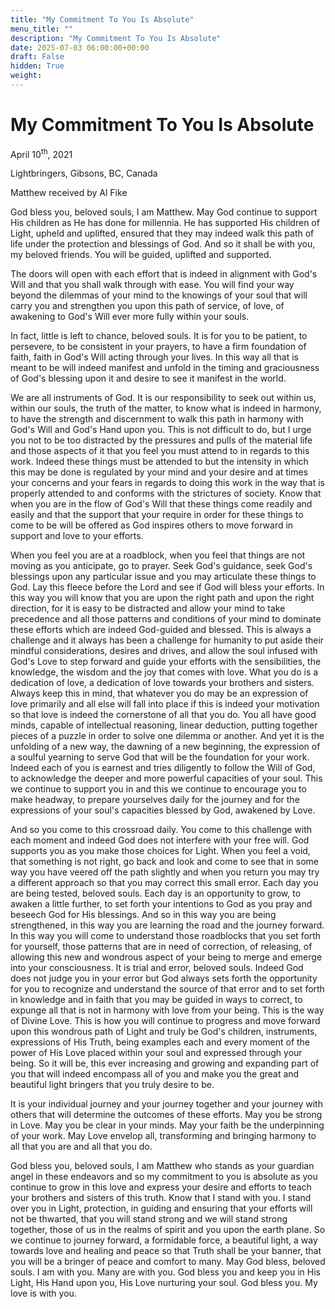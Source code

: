 ```yaml
---
title: "My Commitment To You Is Absolute"
menu_title: ""
description: "My Commitment To You Is Absolute"
date: 2025-07-03 06:00:00+00:00
draft: False
hidden: True
weight:
---
```

# My Commitment To You Is Absolute

April 10<sup>th</sup>, 2021

Lightbringers, Gibsons, BC, Canada

Matthew received by Al Fike

God bless you, beloved souls, I am Matthew. May God continue to support His children as He has done for millennia. He has supported His children of Light, upheld and uplifted, ensured that they may indeed walk this path of life under the protection and blessings of God. And so it shall be with you, my beloved friends. You will be guided, uplifted and supported.

The doors will open with each effort that is indeed in alignment with God's Will and that you shall walk through with ease. You will find your way beyond the dilemmas of your mind to the knowings of your soul that will carry you and strengthen you upon this path of service, of love, of awakening to God's Will ever more fully within your souls.

In fact, little is left to chance, beloved souls. It is for you to be patient, to persevere, to be consistent in your prayers, to have a firm foundation of faith, faith in God's Will acting through your lives. In this way all that is meant to be will indeed manifest and unfold in the timing and graciousness of God's blessing upon it and desire to see it manifest in the world.

We are all instruments of God. It is our responsibility to seek out within us, within our souls, the truth of the matter, to know what is indeed in harmony, to have the strength and discernment to walk this path in harmony with God's Will and God's Hand upon you. This is not difficult to do, but I urge you not to be too distracted by the pressures and pulls of the material life and those aspects of it that you feel you must attend to in regards to this work. Indeed these things must be attended to but the intensity in which this may be done is regulated by your mind and your desire and at times your concerns and your fears in regards to doing this work in the way that is properly attended to and conforms with the strictures of society. Know that when you are in the flow of God's Will that these things come readily and easily and that the support that your require in order for these things to come to be will be offered as God inspires others to move forward in support and love to your efforts.

When you feel you are at a roadblock, when you feel that things are not moving as you anticipate, go to prayer. Seek God's guidance, seek God's blessings upon any particular issue and you may articulate these things to God. Lay this fleece before the Lord and see if God will bless your efforts. In this way you will know that you are upon the right path and upon the right direction, for it is easy to be distracted and allow your mind to take precedence and all those patterns and conditions of your mind to dominate these efforts which are indeed God-guided and blessed. This is always a challenge and it always has been a challenge for humanity to put aside their mindful considerations, desires and drives, and allow the soul infused with God's Love to step forward and guide your efforts with the sensibilities, the knowledge, the wisdom and the joy that comes with love. What you do is a dedication of love, a dedication of love towards your brothers and sisters. Always keep this in mind, that whatever you do may be an expression of love primarily and all else will fall into place if this is indeed your motivation so that love is indeed the cornerstone of all that you do. You all have good minds, capable of intellectual reasoning, linear deduction, putting together pieces of a puzzle in order to solve one dilemma or another. And yet it is the unfolding of a new way, the dawning of a new beginning, the expression of a soulful yearning to serve God that will be the foundation for your work. Indeed each of you is earnest and tries diligently to follow the Will of God, to acknowledge the deeper and more powerful capacities of your soul. This we continue to support you in and this we continue to encourage you to make headway, to prepare yourselves daily for the journey and for the expressions of your soul's capacities blessed by God, awakened by Love.

And so you come to this crossroad daily. You come to this challenge with each moment and indeed God does not interfere with your free will. God supports you as you make those choices for Light. When you feel a void, that something is not right, go back and look and come to see that in some way you have veered off the path slightly and when you return you may try a different approach so that you may correct this small error. Each day you are being tested, beloved souls. Each day is an opportunity to grow, to awaken a little further, to set forth your intentions to God as you pray and beseech God for His blessings. And so in this way you are being strengthened, in this way you are learning the road and the journey forward. In this way you will come to understand those roadblocks that you set forth for yourself, those patterns that are in need of correction, of releasing, of allowing this new and wondrous aspect of your being to merge and emerge into your consciousness. It is trial and error, beloved souls. Indeed God does not judge you in your error but God always sets forth the opportunity for you to recognize and understand the source of that error and to set forth in knowledge and in faith that you may be guided in ways to correct, to expunge all that is not in harmony with love from your being. This is the way of Divine Love. This is how you will continue to progress and move forward upon this wondrous path of Light and truly be God's children, instruments, expressions of His Truth, being examples each and every moment of the power of His Love placed within your soul and expressed through your being. So it will be, this ever increasing and growing and expanding part of you that will indeed encompass all of you and make you the great and beautiful light bringers that you truly desire to be.

It is your individual journey and your journey together and your journey with others that will determine the outcomes of these efforts. May you be strong in Love. May you be clear in your minds. May your faith be the underpinning of your work. May Love envelop all, transforming and bringing harmony to all that you are and all that you do.

God bless you, beloved souls, I am Matthew who stands as your guardian angel in these endeavors and so my commitment to you is absolute as you continue to grow in this love and express your desire and efforts to teach your brothers and sisters of this truth. Know that I stand with you. I stand over you in Light, protection, in guiding and ensuring that your efforts will not be thwarted, that you will stand strong and we will stand strong together, those of us in the realms of spirit and you upon the earth plane. So we continue to journey forward, a formidable force, a beautiful light, a way towards love and healing and peace so that Truth shall be your banner, that you will be a bringer of peace and comfort to many. May God bless, beloved souls. I am with you. Many are with you. God bless you and keep you in His Light, His Hand upon you, His Love nurturing your soul. God bless you. My love is with you.

